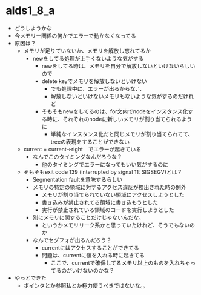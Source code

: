 # alds1_8_a

- どうしようかな
- 今メモリー関係の何かでエラーで動かなくなってる
- 原因は？
  - メモリが足りていないか、メモリを解放し忘れてるか
    - newをしてる処理が上手くないような気がする
      - newをしてる時は、メモリを自分で解放しないといけないらしいので
      - delete keyでメモリを解放しないといけない
        - でも処理中に、エラーが出るからな、’、
        - 解放しないといけないメモリもないような気がするのだけれど
      - そもそもnewをしてるのは、for文内でnodeをインスタンス化する時に、それぞれのnodeに新しいメモリが割り当てられるように
        - 単純なインスタンス化だと同じメモリが割り当てられてて、treeの表現をすることができない
  - current = current->right　でエラーが起きている
    - なんでこのタイミングなんだろうな？
      - 他のタイミングでエラーになってもいい気がするのに
  - そもそもexit code 139 (interrupted by signal 11: SIGSEGV)とは？
    - Segmentation faultを意味するらしい
    - メモリの特定の領域に対するアクセス違反が検出された時の例外
      - メモリが割り当てられていない領域にアクセスしようとした
      - 書き込みが禁止されてる領域に書き込もうとした
      - 実行が禁止されている領域のコードを実行しようとした
    - 別にメモリに関することだけじゃないんだな、
      - というかメモリリーク系かと思っていたけれど、そうでもないのか
    - なんでセグフォが出るんだろう？
      - currentにはアクセスすることができてる
      - 問題は、currentに値を入れる時に起きてる
        - ここで、currentで確保してるメモリ以上のものを入れちゃってるのがいけないのかな？
- やっとできた
  - ポインタとか参照私とか極力使うべきではないな。。
